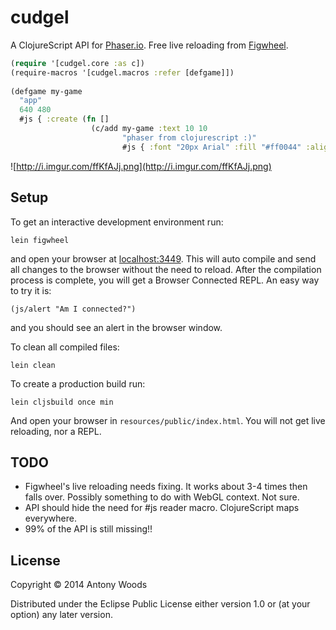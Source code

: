 # cudgel
A ClojureScript API for [Phaser.io](http://phaser.io). Free live reloading from [Figwheel](https://github.com/bhauman/lein-figwheel).

```clojure
(require '[cudgel.core :as c])
(require-macros '[cudgel.macros :refer [defgame]])
    
(defgame my-game
  "app"
  640 480
  #js { :create (fn []
                  (c/add my-game :text 10 10
                         "phaser from clojurescript :)"
                         #js { :font "20px Arial" :fill "#ff0044" :align "center" }))})
```
![http://i.imgur.com/ffKfAJj.png](http://i.imgur.com/ffKfAJj.png)
## Setup

To get an interactive development environment run:

    lein figwheel

and open your browser at [localhost:3449](http://localhost:3449/).
This will auto compile and send all changes to the browser without the
need to reload. After the compilation process is complete, you will
get a Browser Connected REPL. An easy way to try it is:

    (js/alert "Am I connected?")

and you should see an alert in the browser window.

To clean all compiled files:

    lein clean

To create a production build run:

    lein cljsbuild once min

And open your browser in `resources/public/index.html`. You will not
get live reloading, nor a REPL. 

## TODO
 + Figwheel's live reloading needs fixing. It works about 3-4 times then falls over. Possibly something to do with WebGL context. Not sure.
 + API should hide the need for #js reader macro. ClojureScript maps everywhere.
 + 99% of the API is still missing!!

## License

Copyright © 2014 Antony Woods

Distributed under the Eclipse Public License either version 1.0 or (at your option) any later version.
